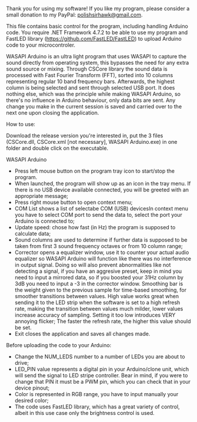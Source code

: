 Thank you for using my software! If you like my program, please consider a small donation to my PayPal: polishsirhawk@gmail.com.

This file contains basic control for the program, including handling Arduino code. You require .NET Framework 4.7.2 to be able to use my program
and FastLED library (https://github.com/FastLED/FastLED) to upload Arduino code to your microcontroler.

WASAPI Arduino is an ultra light program that uses WASAPI to capture the sound directly from operating system, this bypasses the need for any extra sound source or mixing. Through CSCore library the sound data is processed 
with Fast Fourier Transform (FFT), sorted into 10 columns representing regular 10 band frequency bars. Afterwards, the highest column is being selected and sent through selected USB port. It does nothing else, which was 
the principle while making WASAPI Arduino, so there's no influence in Arduino behaviour, only data bits are sent. Any change you make in the current session is saved and carried over to the next one upon closing the application.

How to use:

Download the release version you're interested in, put the 3 files (CSCore.dll, CSCore.xml [not necessary], WASAPI Arduino.exe) in one folder and double click on the executable.

WASAPI Arduino

- Press left mouse button on the program tray icon to start/stop the program.
- When launched, the program will show up as an icon in the tray menu. If there is no USB device available connected, you will be greeted with an appropriate message;
- Press right mouse button to open context menu;
- COM List shows a list of selectabe COM (USB) devicesIn context menu you have to select COM port to send the data to, select the port your Arduino is connected to;
- Update speed: chose how fast (in Hz) the program is supposed to calculate data;
- Sound columns are used to determine if further data is supposed to be taken from first 3 sound frequency octaves or from 10 column range;
- Corrector opens a equalizer window, use it to counter your actual audio equalizer so WASAPI Arduino will function like there was no interference in output signal. Doing so will also prevent abnormalities like not detecting
a signal, if you have an aggresive preset, keep in mind you need to input a mirrored data, so if you boosted your 31Hz column by 3dB you need to input a -3 in the corrector window. Smoothing bar is the weight given to the previous sample 
for time-based smoothing, for smoother transitions between values. High value works great when sending it to the LED strip when the software is set to a high refresh rate, making the transition between values much milder, lower values 
increase accuracy of sampling. Setting it too low introduces VERY annoying flicker; The faster the refresh rate, the higher this value should be set.
- Exit closes the application and saves all changes made.

Before uploading the code to your Arduino:
- Change the NUM_LEDS number to a number of LEDs you are about to drive;
- LED_PIN value represents a digital pin in your Arduino/clone unit, which will send the signal to LED stripe controller. Bear in mind,
if you were to change that PIN it must be a PWM pin, which you can check that in your device pinout;
- Color is represented in RGB range, you have to input manually your desired color;
- The code uses FastLED library, which has a great variety of control, albeit in this use case only the brightness control is used.
